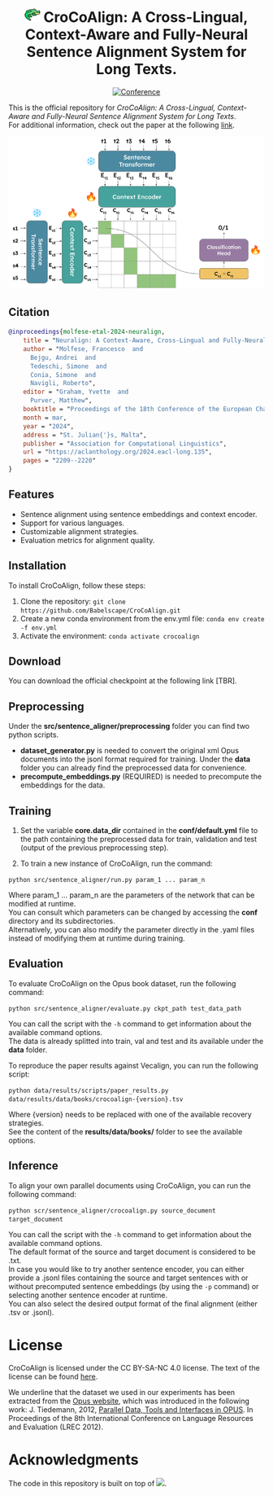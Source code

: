 <div align="center">

# <img src="media/crocodile.png" alt="img" width="30" height="30"/> CroCoAlign: A Cross-Lingual, Context-Aware and Fully-Neural Sentence Alignment System for Long Texts.

[![Conference](https://img.shields.io/badge/EACL-2024-red
)](https://2024.eacl.org)

</div>

This is the official repository for *CroCoAlign: A Cross-Lingual, Context-Aware and Fully-Neural Sentence Alignment System for Long Texts*.  
For additional information, check out the paper at the following [link](https://aclanthology.org/2024.eacl-long.135/).

![CroCoAlign](media/architecture.png "CroCoAlign Architecture")

## Citation

```bibtex
@inproceedings{molfese-etal-2024-neuralign,
    title = "Neuralign: A Context-Aware, Cross-Lingual and Fully-Neural Sentence Alignment System for Long Texts",
    author = "Molfese, Francesco  and
      Bejgu, Andrei  and
      Tedeschi, Simone  and
      Conia, Simone  and
      Navigli, Roberto",
    editor = "Graham, Yvette  and
      Purver, Matthew",
    booktitle = "Proceedings of the 18th Conference of the European Chapter of the Association for Computational Linguistics (Volume 1: Long Papers)",
    month = mar,
    year = "2024",
    address = "St. Julian{'}s, Malta",
    publisher = "Association for Computational Linguistics",
    url = "https://aclanthology.org/2024.eacl-long.135",
    pages = "2209--2220"
}
```

## Features

- Sentence alignment using sentence embeddings and context encoder. 
- Support for various languages.
- Customizable alignment strategies.
- Evaluation metrics for alignment quality.

## Installation

To install CroCoAlign, follow these steps:

1. Clone the repository: `git clone https://github.com/Babelscape/CroCoAlign.git`
2. Create a new conda environment from the env.yml file: `conda env create -f env.yml`
3. Activate the environment: `conda activate crocoalign`

## Download

You can download the official checkpoint at the following link [TBR].

## Preprocessing

Under the **src/sentence_aligner/preprocessing** folder you can find two python scripts.

- **dataset_generator.py** is needed to convert the original xml Opus documents into the jsonl format required for training. Under the **data** folder you can already find the preprocessed data for convenience.
- **precompute_embeddings.py** (REQUIRED) is needed to precompute the embeddings for the data.

## Training

1. Set the variable **core.data_dir** contained in the **conf/default.yml** file to the path containing the preprocessed data for train, validation and test (output of the previous preprocessing step).

2. To train a new instance of CroCoAlign, run the command:

`python src/sentence_aligner/run.py param_1 ... param_n`

Where param_1 ... param_n are the parameters of the network that can be modified at runtime.  
You can consult which parameters can be changed by accessing the **conf** directory and its subdirectories.  
Alternatively, you can also modify the parameter directly in the .yaml files instead of modifying them at runtime during training. 

## Evaluation

To evaluate CroCoAlign on the Opus book dataset, run the following command:

`python src/sentence_aligner/evaluate.py ckpt_path test_data_path`

You can call the script with the `-h` command to get information about the available command options.  
The data is already splitted into train, val and test and its available under the **data** folder. 

To reproduce the paper results against Vecalign, you can run the following script:

`python data/results/scripts/paper_results.py data/results/data/books/crocoalign-{version}.tsv`

Where {version} needs to be replaced with one of the available recovery strategies.  
See the content of the **results/data/books/** folder to see the available options.

## Inference

To align your own parallel documents using CroCoAlign, you can run the following command:

`python scr/sentence_aligner/crocoalign.py source_document target_document`

You can call the script with the `-h` command to get information about the available command options.  
The default format of the source and target document is considered to be .txt.  
In case you would like to try another sentence encoder, you can either provide a .jsonl files containing the source and target sentences with or without precomputed sentence embeddings (by using the `-p` command) or selecting another sentence encoder at runtime.  
You can also select the desired output format of the final alignment (either .tsv or .jsonl).

# License 
CroCoAlign is licensed under the CC BY-SA-NC 4.0 license. The text of the license can be found [here](https://github.com/Babelscape/CroCoAlign/blob/main/LICENSE).

We underline that the dataset we used in our experiments has been extracted from the [Opus website](https://opus.nlpl.eu/Books/corpus/version/Books), which was introduced in the following work: 
J. Tiedemann, 2012, [Parallel Data, Tools and Interfaces in OPUS](http://www.lrec-conf.org/proceedings/lrec2012/pdf/463_Paper.pdf). In Proceedings of the 8th International Conference on Language Resources and Evaluation (LREC 2012).

# Acknowledgments
The code in this repository is built on top of [![](https://shields.io/badge/-nn--template-emerald?style=flat&logo=github&labelColor=gray)](https://github.com/grok-ai/nn-template).